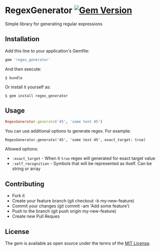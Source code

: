 # RegexGenerator [![Gem Version](https://badge.fury.io/rb/regex_generator.svg)](https://badge.fury.io/rb/regex_generator)

Simple library for generating regular expressions

## Installation

Add this line to your application's Gemfile:

```ruby
gem 'regex_generator'
```

And then execute:

    $ bundle

Or install it yourself as:

    $ gem install regex_generator

## Usage

```ruby
RegexGenerator.generate('45', 'some text 45')
```

You can use additional options to generate regex. For example:

```
RegexGenerator.generate('45', 'some text 45', exact_target: true)
```

Allowed options:
 - `:exact_target` - When it `true` regex will generated for exact target value
 - `:self_recognition` - Symbols that will be represented as itself. Can be string or array

## Contributing

- Fork it
- Create your feature branch (git checkout -b my-new-feature)
- Commit your changes (git commit -am 'Add some feature')
- Push to the branch (git push origin my-new-feature)
- Create new Pull Reques

## License

The gem is available as open source under the terms of the [MIT License](https://opensource.org/licenses/MIT).
